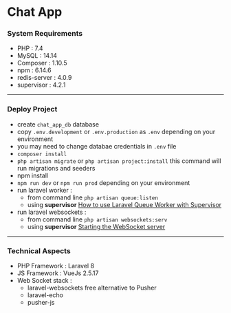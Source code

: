 # Chat App

### System Requirements
- PHP : 7.4
- MySQL : 14.14
- Composer : 1.10.5
- npm : 6.14.6
- redis-server : 4.0.9
- supervisor : 4.2.1

---

### Deploy Project
- create `chat_app_db` database
- copy `.env.development` or `.env.production` as `.env` depending on your environment
- you may need to change databae credentials in `.env` file
- `composer install`
- `php artisan migrate` or `php artisan project:install` this command will run migrations and seeders
- npm install
- `npm run dev` or `npm run prod` depending on your environment
- run laravel worker :
  - from command line `php artisan queue:listen` 
  - using **supervisor** [How to use Laravel Queue Worker with Supervisor](https://ekn.me/2019-11-05/how-to-use-laravel-queue-worker-with-supervisor)
- run laravel websockets :
  - from command line `php artisan websockets:serv` 
  - using **supervisor** [Starting the WebSocket server
](https://beyondco.de/docs/laravel-websockets/basic-usage/starting#keeping-the-socket-server-running-with-supervisord)

---

### Technical Aspects

- PHP Framework : Laravel 8
- JS Framework : VueJs 2.5.17
- Web Socket stack :
  - laravel-websockets free alternative to Pusher 
  - laravel-echo 
  - pusher-js
 
 